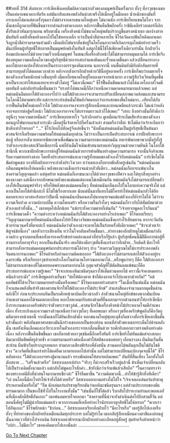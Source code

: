 ##บทที่ 314 ดับสลาย
การ์เซียเพิ่งเคยสัมผัสความน่ากลัวของอมนุษย์เป็นครั้งแรก
ทั้งๆ ที่อาวุธของเธอเป็นแค่ดาบขนาดกะทัดรัด แต่มันกลับแสดงพลังอันน่าสะพรึงได้เมื่ออยู่ในมือเธอ น้ำหนักของมันที่กระแทกโล่มาแต่ละครั้งรุนแรงไม่ต่างจากดาบขนาดใหญ่เลย ไม่นานนัก การ์เซียก็ยกแขนไม่ไหว จากนั้นเธอก็ถูกดาบที่ฟันขึ้นมาจากด้านล่างผ่าคางออก
หลังจากฟื้นคืนชีพอีกครั้ง ราชินีเคลียร์วอเตอร์ก็เลิกตั้งรับแล้วหันมารุกแทน พริบตานั้น เครื่องยิงหน้าไม้ขนาดใหญ่พลันปรากฏขึ้นตรงหน้าเธอ เธอง้างสายมันทันที แต่สิ่งที่เธอยิงออกไปไม่ใช่หอกเหล็ก ทว่าเป็นน้ำสีดำหลายไห ซีโร่ตวัดดาบฟันไหดินเผาแตก จึงถูกน้ำสีดำราดรดจนท่วมตัว เมื่อผลึกไฟนรกที่แช่อยู่ในไหโดนอากาศก็เกิดการลุกไหม้อย่างรวดเร็ว มันเปลี่ยนผู้บริสุทธิ์ให้กลายเป็นมนุษย์เพลิงในทันที
แต่ลูกไม้นี้ใช้ได้เพียงครั้งเดียวเท่านั้น อีกฝ่ายวิ่งอ้อมแปลงดอกไม้ด้วยความเร็วเหนือมนุษย์ ในขณะที่เครื่องยิงหน้าไม้ไม่สามารถหมุนตามได้ การ์เซียจึงต้องหยุดความเคลื่อนไหวของผู้บริสุทธิ์ด้วยการเสกกำแพงหินและรั้วหนามขึ้นมา แล้วเปลี่ยนกระถางดอกไม้กลางแปลงให้กลายเป็นกระถางบรรจุผงหิมะแทน นอกจากนี้ บนพื้นดินยังมีกับดักอันตรายที่สามารถยุบตัวได้ตลอดเวลาด้วย
หลังจากสังหารอีกฝ่ายด้วยวิธีนี้อยู่หลายครั้ง การ์เซียก็พบว่าลมหายใจของตัวเองเริ่มหนักหน่วงขึ้นทุกที เม็ดเหงื่อขนาดใหญ่ไหลลงมาจากหน้าผาก ความรู้สึกวิงเวียนที่ผุดขึ้นมาเป็นระยะทำให้เธอแทบจะทรงตัวไม่อยู่
“ไม่เลวนี่เพคะ” ซีโร่ฟื้นคืนชีพมาแล้วไม่ได้ฉวยโอกาสโจมตีเธอทันที แต่กลับปรบมือชื่นชมว่า “ทรงทำได้ขนาดนี้ก็ถือว่าเหนือความคาดหมายมากแล้วเพคะ แต่หม่อมฉันลืมบอกใต้ฝ่าละอองฯไปว่า แม้ใต้ฝ่าละอองฯจะสามารถปรับเปลี่ยนสภาพแวดล้อมและสนามรบในโลกนี้ได้ตามพระทัย แต่การกระทำเช่นนั้นใช้พลังจิตมากกว่าการเสกของขึ้นใหม่มาก...เทียบได้กับการฟื้นคืนชีพใหม่เลยก็ว่าได้ ใต้ฝ่าละอองฯคงจะทรงรู้สึกเหนื่อยและอ่อนเพลียแล้วกระมัง ไม่แน่ว่าหลังจากจบการต่อสู้ครั้งหน้า ใต้ฝ่าละอองฯอาจจะได้บรรทมยาวแล้วก็ได้เพคะ”
“เฮอะ ถึงอย่างนั้นก็ยังดีกว่าอยู่นิ่งๆ รอความตายนั่นล่ะ” การ์เซียหอบหายใจ “แล้วอีกอย่าง ดูเหมือนเจ้าจะลืมเสียงร้องของตัวเองตอนถูกไฟนรกเผาแล้วกระมัง เมื่อครู่นี้เจ้าตายไปกี่ครั้งแล้วเล่า สามหรือว่าสี่ล่ะ ข้าไม่คิดว่าเจ้าจะอึดกว่าข้าสักเท่าไรหรอก”
“...” ซีโร่เงียบไปสักครู่จึงเอ่ยขึ้นว่า “นับตั้งแต่หม่อมฉันเป็นผู้บริสุทธิ์เป็นต้นมา ศาสนจักรก็เตรียมความพร้อมให้หม่อมฉันทุกด้าน ไม่ว่าจะเป็นการเปิดประสบการณ์ การฝึกทักษะการต่อสู้ หรือการสังเวยทหารพิพากษาเพื่อพัฒนาความสามารถของหม่อมฉัน ทหารพิพากษาพวกนั้นรู้ทั้งรู้ว่าตัวเองจะต้องสละชีวิตเพื่อการนี้ แต่ก็ยังเต็มใจเดินเข้าสนามรบแห่งวิญญาณด้วยความยินดี ในโลกใต้สำนึกนี้ พวกเขาฝึกทักษะการต่อสู้ให้หม่อมฉันด้วยการฟาดฟันอย่างสุดความสามารถ จากนั้นจึงอ้าแขนรับความตายอย่างสงบ โดยทิ้งประสบการณ์และความรู้ทั้งหมดของตัวเองไว้กับหม่อมฉัน”
การ์เซียไม่ได้ขัดคำพูดเธอ บางทีอีกฝ่ายอาจจะกำลังประวิงเวลา ทว่าเธอเองก็อยากพักสักครู่เช่นกัน
“หม่อมฉันเคยกลืนอมนุษย์ลงไปคนหนึ่ง พลังของนางแข็งแกร่งจนน่ากลัวทีเดียว...หม่อมฉันเกือบจะแพ้นางในสงครามวิญญาณแล้ว แต่สุดท้าย หม่อมฉันก็เอาชนะนางได้ด้วยอาวุธของปีศาจ และได้ทุกสิ่งทุกอย่างของนางมา แต่เนื่องจากลักษณะพลังของแม่มดแต่ละคนไม่เหมือนกัน หม่อมฉันจึงไม่สามารถเปลี่ยนตัวเองให้เป็นอมนุษย์จริงๆ หรือใช้พลังของแม่มดคนอื่นๆ ที่หม่อมฉันกลืนลงไปในโลกแห่งความจริงได้ แต่หากเป็นโลกใต้สำนึกล่ะก็ นี่ไม่ใช่เรื่องยากเลย นับแต่นั้นมาก็แทบไม่มีใครทำให้หม่อมฉันกลัวได้อีก ตลอดระยะเวลาสองร้อยกว่าปีมานี้ หม่อมฉันกลืนคนลงไปมากมายจนแม้แต่ตัวเองก็ยังจำไม่ได้ ไม่ว่าจะความเจ็บปวด ความปลาบปลื้ม ความโศกเศร้า หรือความรื่นเริงใดๆ หม่อมฉันก็ราวกับได้สัมผัสมาด้วยตัวเองแล้วทั้งนั้น...” เธอหยุดไปเล็กน้อย “แม้กระทั่งความตายก็เช่นกัน”
“เจ้าอยากพูดอะไรกันแน่” การ์เซียขมวดคิ้ว
“ความต่างระหว่างหม่อมฉันกับใต้ฝ่าละอองฯอย่างไรเล่าเพคะ” ซีโร่ตอบเรียบๆ “วิญญาณมากมายที่หม่อมฉันกลืนลงไปทำให้ดวงจิตของหม่อมฉันแข็งแกร่งไร้เทียมทาน หากจะวัดกันด้วยจำนวนครั้งที่ตายล่ะก็ หม่อมฉันคิดว่าตัวเองน่าจะตายได้เป็นร้อยครั้งทีเดียวเพคะ”
“ข้าจะช่วยเจ้าพิสูจน์ข้อนี้เอง” เธอหัวเราะเสียงเย็น ทว่าในใจกลับเครียดขึ้นมา...ท่าทางของอีกฝ่ายดูไม่เหมือนกำลังอวดอ้าง ดูจากตอนที่เธอสังหารองครักษ์อย่างคล่องแคล่วที่ท่าเรือก็รู้แล้ว ผู้บริสุทธิ์คนนี้มีฝีมือการต่อสู้ที่สวนทางกับอายุจริงๆ หากเป็นเช่นนั้นจริง เธอก็ต้องมีอาวุธที่แข็งแกร่งกว่าอีกฝ่าย...รีบคิดสิ มีอะไรที่สามารถสังหารแม่มดอมนุษย์มากประสบการณ์ได้ง่ายๆ บ้าง
“สงครามวิญญาณไม่ใช่การประลองพลังจินตนาการนะเพคะ” ซีโร่คล้ายกับอ่านความคิดเธอออก “ใต้ฝ่าละอองฯไม่สามารถเสกให้ตัวเองอยู่ยงคงกระพัน หรือเรียกอาวุธทำลายล้างโลกในตำนานโบราณออกมาได้...หรือพูดง่ายๆ ก็คือ ใต้ฝ่าละอองฯไม่สามารถเสกของที่ไม่เคยทอดพระเนตรมาก่อนได้ กุญแจสำคัญที่ใช้ตัดสินผลแพ้ชนะก็คือประสบการณ์และความรู้เพคะ”
“ข้าจะเสกผงหิมะชนิดรุนแรงให้เต็มสวนดอกไม้ คราวนี้เจ้าคงหมดทางหนีแล้วกระมัง” การ์เซียพูดอย่างเย็นชา “ต่อให้ต้องตาย ข้าก็ต้องลากเจ้าไปลงนรกด้วยกัน!”
“แม้ผลลัพธ์ที่ได้จะไร้ความหมายอย่างนั้นหรือเพคะ” ซีโร่มองเธออย่างสงสาร “ในเมื่อเป็นเช่นนั้น หม่อมฉันก็จะแสดงพลังที่แท้จริงของศาสนจักรให้ใต้ฝ่าละอองฯได้ประจักษ์”
ลำแสงสีแดงจำนวนมากผุดขึ้นด้านหลังซีโร่ ก่อนจะประกอบกันเป็นรถศึกหน้าตาบิดเบี้ยวน่ากลัว ลำตัวขนาดใหญ่ยักษ์ของพวกมันเบียดกำแพงสวนดอกไม้จนแตกละเอียด หอกโลหะคมกริบสองด้ามที่ยื่นออกมาจากด้านบนทำให้การ์เซียนึกถึงรายงานขององครักษ์ประจำตัวพระราชาวูล์ฟ...ศาสนจักรใช้เครื่องยิงหน้าไม้ประหลาดโจมตีกำแพงเมือง ทั้งระยะยิงและความแรงล้วนเหนือกว่าอาวุธใดๆ ที่เคยพบมา หรืออาวุธที่องครักษ์พูดถึงก็คือวัตถุมหึมาตรงหน้าเธอนี้
จากนั้นเธอก็ได้ยินเสียงดังผึง
หอกขนาดใหญ่พุ่งทะลุสิ่งกีดขวางที่การ์เซียเสกขึ้นชั้นแล้วชั้นเล่า พลังอันมหาศาลของมันฉีกร่างเธอออกเป็นสองท่อน ตอนที่ลำตัวของเธอกระเด็นไปด้านหลังนั้น เธอยังเห็นเลือดและอวัยวะภายในตัวเองกระจายเกลื่อนพื้นด้วย
รถศึกยิงหอกยาวทรงพลังอย่างต่อเนื่อง หลังจากฟื้นคืนชีพขึ้นมา เธอก็ตายด้วยอาวุธชนิดนี้อีกครั้งทันที การ์เซียยังไม่ทันแม้แต่จะเสกผงหิมะมาปลิดชีพศัตรูด้วยซ้ำ ความทรมานอย่างต่อเนื่องทำให้สติของเธอค่อยๆ เลือนรางลง ผืนดินเริ่มสั่นสะท้าน ผืนฟ้าเริ่มปรากฏรอยแยก ท่ามกลางเสียงฟ้าร้องที่ดังสนั่น สวนดอกไม้พลันลุกเป็นไฟอันโชติช่วง
“ดวงจิตที่แข็งแกร่งทำได้แค่ยืดเวลาตายออกไปเท่านั้น แต่ไม่สามารถเปลี่ยนแปลงจุดจบนี้ได้” ซีโร่หลับตาลง “ใต้ฝ่าละอองฯทรงสู้มานานแล้ว ทรงพักผ่อนให้สบายเถิดเพคะ”
ทันทีที่สิ้นเสียง โลกทั้งใบก็ดับสลาย
…
“เสร็จแล้วหรือ” อิสซาเบลลาเบ้ปาก “จริงๆ ก็น่าจะเสร็จเร็วอยู่แล้วนี่ ข้าเห็นเจ้าเปลี่ยนกลับไปเป็นร่างเดิมตั้งนานแล้ว แต่กลับไม่พูดอะไรสักคำ…ข้ายังนึกว่าเจ้าแพ้แล้วเสียอีก”
“ในความทรงจำของพระองค์มีสิ่งที่น่าสนใจมากมายเชียวล่ะ” ซีโร่ลืมตาขึ้น “ความคิดพวกนี้...ทำให้ข้ารู้สึกทึ่งทีเดียว”
“เอ๋ บนโลกนี้มีอะไรทำให้เจ้าทึ่งได้ด้วยหรือ” อิสซาเบลลาถามอย่างไม่ใส่ใจ “เจ้าเจอผงเล่นแร่แปรธาตุประหลาดนั่นหรือไม่”
“อืม นักเล่นแร่แปรธาตุเรียกมันว่าผงหิมะชนิดรุนแรง แต่ส่วนประกอบของมันธรรมดามาก เป็นของใช้ทั่วไปในโรงงานทั้งนั้น”
“เช่นนั้นก็ใช้ได้แล้ว รีบกลับไปรายงานท่านอะพอลเลอันที่เมืองศักดิ์สิทธิ์กันเถอะ” เธอพ่นลมหายใจออกมา “สงครามที่นี่น่าจะยังดำเนินต่อไปอีกสามสี่วัน แต่ตอนนี้ศัตรูไม่มีผู้นำกับแม่มดแล้ว พวกกากเดนที่เหลือทำอะไรนักรบอาญาสิทธิ์ไม่ได้หรอก”
“พวกเราไปกันเถอะ” ซีโร่พยักหน้า
“ช้าก่อน...” อิสซาเบลลาเรียกอีกฝ่ายไว้
“มีอะไรหรือ”
เธอรู้สึกไปเองหรือ ทั้งๆ ที่ท่าทางของอีกฝ่ายยังเหมือนเดิมทุกประการ แต่ไม่รู้ทำไม เธอกลับรู้สึกเหมือนดวงตาสีแดงอ่อนคู่นั้นฉายแววที่ต่างไปจากเดิม อิสซาเบลลาพิจารณาอีกฝ่ายอย่างละเอียดอยู่สักครู่ สุดท้ายจึงส่ายหน้าว่า “เปล่า...ไม่มีอะไร”
เธอคงคิดมากไปเองนั่นล่ะ
........................................


[Go To Next Chapter]( ./227.md)